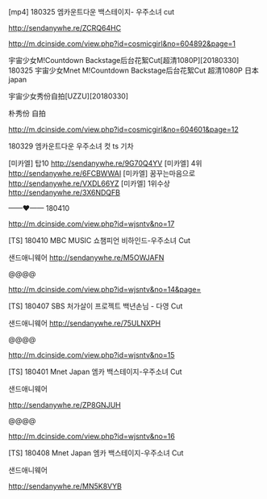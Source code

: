 [mp4] 180325 엠카운트다운 백스테이지- 우주소녀 cut

http://sendanywhe.re/ZCRQ64HC

http://m.dcinside.com/view.php?id=cosmicgirl&no=604892&page=1

宇宙少女M!Countdown Backstage后台花絮Cut[超清1080P][20180330]
180325 宇宙少女Mnet M!Countdown Backstage后台花絮Cut 超清1080P
日本  japan

宇宙少女秀份自拍[UZZU][20180330]

朴秀份  自拍  


http://m.dcinside.com/view.php?id=cosmicgirl&no=604601&page=12

180329 엠카운트다운 우주소녀 컷 ts 기차

[미카엘]
탑10 http://sendanywhe.re/9G70Q4YV
[미카엘]
4위 http://sendanywhe.re/6FCBWWAI
[미카엘]
꿈꾸는마음으로 http://sendanywhe.re/VXDL66YZ
[미카엘]
1위수상 http://sendanywhe.re/3X6NDQFB

——♥—— 180410

http://m.dcinside.com/view.php?id=wjsntv&no=17

[TS] 180410 MBC MUSIC 쇼챔피언 비하인드-우주소녀 Cut

샌드애니웨어
http://sendanywhe.re/M5OWJAFN

@@@@

http://m.dcinside.com/view.php?id=wjsntv&no=14&page=

[TS] 180407 SBS 처가살이 프로젝트 백년손님 - 다영 Cut

샌드애니웨어
http://sendanywhe.re/75ULNXPH

@@@@

http://m.dcinside.com/view.php?id=wjsntv&no=15

[TS] 180401 Mnet Japan 엠카 백스테이지-우주소녀 Cut

샌드애니웨어 

http://sendanywhe.re/ZP8GNJUH

@@@@

http://m.dcinside.com/view.php?id=wjsntv&no=16

[TS] 180408 Mnet Japan 엠카 백스테이지-우주소녀 Cut

샌드애니웨어 

http://sendanywhe.re/MN5K8VYB



